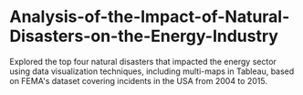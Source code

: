 # Analysis-of-the-Impact-of-Natural-Disasters-on-the-Energy-Industry
Explored the top four natural disasters that impacted the energy sector using data visualization techniques, including multi-maps in Tableau, based on FEMA's dataset covering incidents in the USA from 2004 to 2015.
